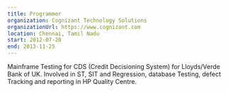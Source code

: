 ```yaml
---
title: Programmer
organization: Cognizant Technology Solutions
organizationUrl: https://www.cognizant.com
location: Chennai, Tamil Nadu
start: 2012-07-20
end: 2013-11-25
---
```


Mainframe Testing for CDS (Credit Decisioning System) for Lloyds/Verde Bank of UK. Involved in ST, SIT and Regression, database Testing, defect Tracking and reporting in HP Quality Centre.